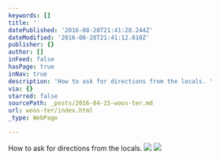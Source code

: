 ```yaml
---
keywords: []
title: ''
datePublished: '2016-08-28T21:41:28.244Z'
dateModified: '2016-08-28T21:41:12.010Z'
publisher: {}
author: []
inFeed: false
hasPage: true
inNav: true
description: 'How to ask for directions from the locals. '
via: {}
starred: false
sourcePath: _posts/2016-04-15-woos-ter.md
url: woos-ter/index.html
_type: WebPage

---
```

How to ask for directions from the locals. ![](https://s3-us-west-2.amazonaws.com/the-grid-img/p/81eb9a15e1dc5e01cf6c3b304a3702c79bd91ba3.jpg)
![](https://the-grid-user-content.s3-us-west-2.amazonaws.com/1b8bf134-474a-4228-bf34-c18bc1f6368b.jpg)